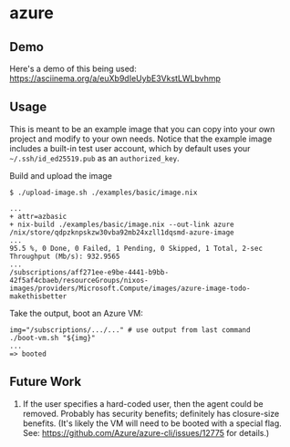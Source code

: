 # azure

## Demo

Here's a demo of this being used: https://asciinema.org/a/euXb9dIeUybE3VkstLWLbvhmp

## Usage

This is meant to be an example image that you can copy into your own
project and modify to your own needs. Notice that the example image
includes a built-in test user account, which by default uses your
`~/.ssh/id_ed25519.pub` as an `authorized_key`.

Build and upload the image
```shell
$ ./upload-image.sh ./examples/basic/image.nix

...
+ attr=azbasic
+ nix-build ./examples/basic/image.nix --out-link azure
/nix/store/qdpzknpskzw30vba92mb24xzll1dqsmd-azure-image
...
95.5 %, 0 Done, 0 Failed, 1 Pending, 0 Skipped, 1 Total, 2-sec Throughput (Mb/s): 932.9565
...
/subscriptions/aff271ee-e9be-4441-b9bb-42f5af4cbaeb/resourceGroups/nixos-images/providers/Microsoft.Compute/images/azure-image-todo-makethisbetter
```

Take the output, boot an Azure VM:

```
img="/subscriptions/.../..." # use output from last command
./boot-vm.sh "${img}"
...
=> booted
```

## Future Work

1. If the user specifies a hard-coded user, then the agent could be removed.
   Probably has security benefits; definitely has closure-size benefits.
   (It's likely the VM will need to be booted with a special flag. See:
   https://github.com/Azure/azure-cli/issues/12775 for details.)

